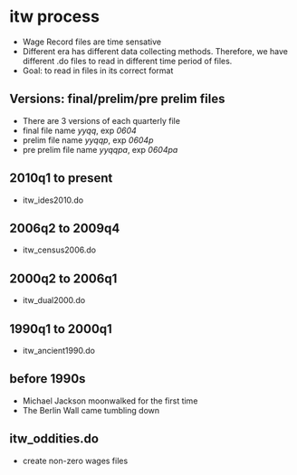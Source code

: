 # itw process

- Wage Record files are time sensative
- Different era has different data collecting methods. Therefore, we have different .do files to read in different time period of files.
- Goal: to read in files in its correct format

## Versions: final/prelim/pre prelim files

- There are 3 versions of each quarterly file
- final file name *yyqq*, exp *0604*
- prelim file name *yyqqp*, exp *0604p*
- pre prelim file name *yyqqpa*, exp *0604pa*

## 2010q1 to present

- itw_ides2010.do 

## 2006q2 to 2009q4

- itw_census2006.do

## 2000q2 to 2006q1

- itw_dual2000.do

## 1990q1 to 2000q1

- itw_ancient1990.do

## before 1990s 

- Michael Jackson moonwalked for the first time
- The Berlin Wall came tumbling down 

## itw_oddities.do

- create non-zero wages files
